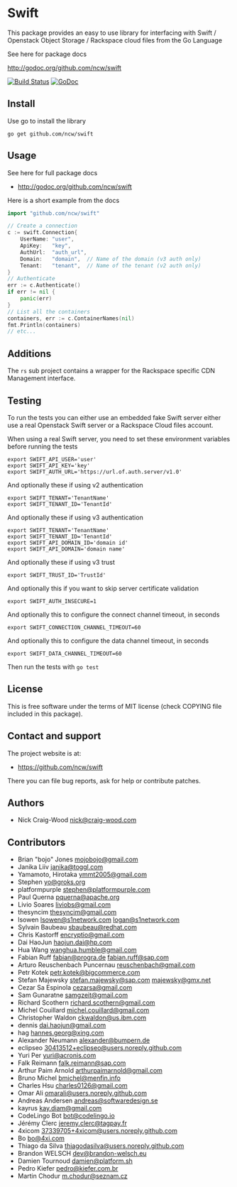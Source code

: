 Swift
=====

This package provides an easy to use library for interfacing with
Swift / Openstack Object Storage / Rackspace cloud files from the Go
Language

See here for package docs

  http://godoc.org/github.com/ncw/swift

[![Build Status](https://api.travis-ci.org/ncw/swift.svg?branch=master)](https://travis-ci.org/ncw/swift) [![GoDoc](https://godoc.org/github.com/ncw/swift?status.svg)](https://godoc.org/github.com/ncw/swift) 

Install
-------

Use go to install the library

    go get github.com/ncw/swift

Usage
-----

See here for full package docs

- http://godoc.org/github.com/ncw/swift

Here is a short example from the docs
```go
import "github.com/ncw/swift"

// Create a connection
c := swift.Connection{
    UserName: "user",
    ApiKey:   "key",
    AuthUrl:  "auth_url",
    Domain:   "domain",  // Name of the domain (v3 auth only)
    Tenant:   "tenant",  // Name of the tenant (v2 auth only)
}
// Authenticate
err := c.Authenticate()
if err != nil {
    panic(err)
}
// List all the containers
containers, err := c.ContainerNames(nil)
fmt.Println(containers)
// etc...
```

Additions
---------

The `rs` sub project contains a wrapper for the Rackspace specific CDN Management interface.

Testing
-------

To run the tests you can either use an embedded fake Swift server
either use a real Openstack Swift server or a Rackspace Cloud files account.

When using a real Swift server, you need to set these environment variables
before running the tests

    export SWIFT_API_USER='user'
    export SWIFT_API_KEY='key'
    export SWIFT_AUTH_URL='https://url.of.auth.server/v1.0'

And optionally these if using v2 authentication

    export SWIFT_TENANT='TenantName'
    export SWIFT_TENANT_ID='TenantId'

And optionally these if using v3 authentication

    export SWIFT_TENANT='TenantName'
    export SWIFT_TENANT_ID='TenantId'
    export SWIFT_API_DOMAIN_ID='domain id'
    export SWIFT_API_DOMAIN='domain name'

And optionally these if using v3 trust

    export SWIFT_TRUST_ID='TrustId'

And optionally this if you want to skip server certificate validation

    export SWIFT_AUTH_INSECURE=1

And optionally this to configure the connect channel timeout, in seconds

    export SWIFT_CONNECTION_CHANNEL_TIMEOUT=60

And optionally this to configure the data channel timeout, in seconds

    export SWIFT_DATA_CHANNEL_TIMEOUT=60

Then run the tests with `go test`

License
-------

This is free software under the terms of MIT license (check COPYING file
included in this package).

Contact and support
-------------------

The project website is at:

- https://github.com/ncw/swift

There you can file bug reports, ask for help or contribute patches.

Authors
-------

- Nick Craig-Wood <nick@craig-wood.com>

Contributors
------------

- Brian "bojo" Jones <mojobojo@gmail.com>
- Janika Liiv <janika@toggl.com>
- Yamamoto, Hirotaka <ymmt2005@gmail.com>
- Stephen <yo@groks.org>
- platformpurple <stephen@platformpurple.com>
- Paul Querna <pquerna@apache.org>
- Livio Soares <liviobs@gmail.com>
- thesyncim <thesyncim@gmail.com>
- lsowen <lsowen@s1network.com> <logan@s1network.com>
- Sylvain Baubeau <sbaubeau@redhat.com>
- Chris Kastorff <encryptio@gmail.com>
- Dai HaoJun <haojun.dai@hp.com>
- Hua Wang <wanghua.humble@gmail.com>
- Fabian Ruff <fabian@progra.de> <fabian.ruff@sap.com>
- Arturo Reuschenbach Puncernau <reuschenbach@gmail.com>
- Petr Kotek <petr.kotek@bigcommerce.com>
- Stefan Majewsky <stefan.majewsky@sap.com> <majewsky@gmx.net>
- Cezar Sa Espinola <cezarsa@gmail.com>
- Sam Gunaratne <samgzeit@gmail.com>
- Richard Scothern <richard.scothern@gmail.com>
- Michel Couillard <!--<couillard.michel@voxlog.ca>--> <michel.couillard@gmail.com>
- Christopher Waldon <ckwaldon@us.ibm.com>
- dennis <dai.haojun@gmail.com>
- hag <hannes.georg@xing.com>
- Alexander Neumann <alexander@bumpern.de>
- eclipseo <30413512+eclipseo@users.noreply.github.com>
- Yuri Per <yuri@acronis.com>
- Falk Reimann <falk.reimann@sap.com>
- Arthur Paim Arnold <arthurpaimarnold@gmail.com>
- Bruno Michel <bmichel@menfin.info>
- Charles Hsu <charles0126@gmail.com>
- Omar Ali <omarali@users.noreply.github.com>
- Andreas Andersen <andreas@softwaredesign.se>
- kayrus <kay.diam@gmail.com>
- CodeLingo Bot <bot@codelingo.io>
- Jérémy Clerc <jeremy.clerc@tagpay.fr>
- 4xicom <37339705+4xicom@users.noreply.github.com>
- Bo <bo@4xi.com>
- Thiago da Silva <thiagodasilva@users.noreply.github.com>
- Brandon WELSCH <dev@brandon-welsch.eu>
- Damien Tournoud <damien@platform.sh>
- Pedro Kiefer <pedro@kiefer.com.br>
- Martin Chodur <m.chodur@seznam.cz>
